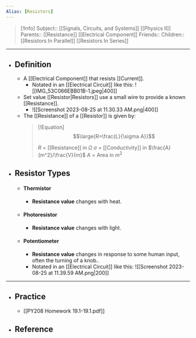 ```yaml
---
Alias: [Resistors]
---
```

> [!Info]
> Subject:: [[Signals, Circuits, and Systems]] [[Physics II]]
> Parents:: [[Resistance]] [[Electrical Component]]
> Friends:: 
> Children:: [[Resistors In Parallel]] [[Resistors In Series]]
---
- ## Definition
	- A [[Electrical Component]] that resists [[Current]].
		- Notated in an [[Electrical Circuit]] like this: 
		  ![[IMG_53C066EBB01B-1.jpeg|400]]
	- Set value [[Resistor|Resistors]] use a small wire to provide a known [[Resistance]].
		- ![[Screenshot 2023-08-25 at 11.30.33 AM.png|400]]
	- The [[Resistance]] of a [[Resistor]] is given by:
	  > [!Equation]
	  > $$\large{R=\frac{L}{\sigma A}}$$
	  > 
	  > $R$ = [[Resistance]] in $\Omega$
	  > $\sigma$ = [[Conductivity]] in $\frac{A}{m^2}/\frac{V}{m}$
	  > $A$ = Area in $m^2$
- ## Resistor Types
	- #### Thermistor
		- **Resistance value** changes with heat.
	- #### Photoresistor
		- **Resistance value** changes with light.
	- #### Potentiometer
		- **Resistance value** changes in response to some human input, often the turning of a knob..
		- Notated in an [[Electrical Circuit]] like this:
		  ![[Screenshot 2023-08-25 at 11.39.59 AM.png|200]]
---
- ## Practice
	- [[PY208 Homework 19.1-19.1.pdf]]
- ## Reference